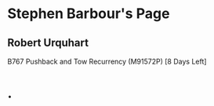 Stephen Barbour's Page
======================

Robert Urquhart
---------------


B767 Pushback and Tow Recurrency (M91572P) [8 Days Left]

.
=

